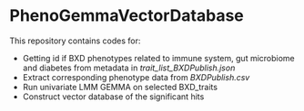 # PhenoGemmaVectorDatabase
This repository contains codes for:
- Getting id if BXD phenotypes related to immune system, gut microbiome and diabetes from metadata in *trait_list_BXDPublish.json*
- Extract corresponding phenotype data from *BXDPublish.csv*
- Run univariate LMM GEMMA on selected BXD_traits
- Construct vector database of the significant hits
